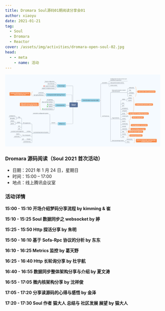 ```yaml
---
title: Dromara Soul源码01期阅读分享会01
author: xiaoyu
date: 2021-01-21
tag:
  - Soul
  - Dromara
  - Reactor
cover: /assets/img/activities/dromara-open-soul-02.jpg
head:
  - - meta
    - name: 活动
---
```


![Dromara 线上活动](/assets/img/activite/soul-xmind.png)

### Dromara 源码阅读（Soul 2021 首次活动）

- 日期：2021 年 1 月 24 日，星期日
- 时间：15:00 – 17:00
- 地点：线上腾讯会议室

### 活动详情

**15:00 - 15:10 开场介绍梦码分享流程 by kimming & 崔**

**15:10 - 15:25 Soul 数据同步之 websocket by 婷**

**15:25 - 15:50 Http 探活分享 by 朱明**

**15:50 - 16:10 基于 Sofa-Rpc 协议的分析 by 东东**

**16:10 - 16:25 Metrics 监控 by 葛天野**

**16:25 - 16:40 Http 长轮询分享 by 杜宇航**

**16:40 - 16:55 数据同步整体架构分享与介绍 by 夏文涛**

**16:55 - 17:05 微内核架构分享 by 沈祥俊**

**17:05 - 17:20 分享读源码的心得与感悟 by 金泽**

**17:20 - 17:30 Soul 作者 猫大人 总结与 社区发展 展望 by 猫大人**
